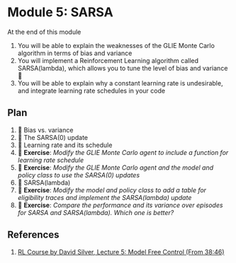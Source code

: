 # Module 5: SARSA

At the end of this module

1. You will be able to explain the weaknesses of the GLIE Monte Carlo algorithm in terms of bias and variance 
2. You will implement a Reinforcement Learning algorithm called SARSA(lambda), which allows you to tune the 
level of bias and variance :tada:
3. You will be able to explain why a constant learning rate is undesirable, and integrate learning rate schedules
in your code

## Plan

1. :movie_camera: Bias vs. variance
2. :movie_camera: The SARSA(0) update
3. :movie_camera: Learning rate and its schedule
4. :pencil: **Exercise**: *Modify the GLIE Monte Carlo agent to include a function for learning rate schedule*
5. :pencil: **Exercise**: *Modify the GLIE Monte Carlo agent and the model and policy class to use the SARSA(0) updates*
6. :movie_camera: SARSA(lambda)
7. :pencil: **Exercise**: *Modify the model and policy class to add a table for eligibility traces and implement the
SARSA(lambda) update*
8. :pencil: **Exercise**: *Compare the performance and its variance over episodes for SARSA and SARSA(lambda).
Which one is better?*

## References

1. [RL Course by David Silver, Lecture 5: Model Free Control (From 38:46)](https://www.youtube.com/watch?v=lfHX2hHRMVQ&t)
